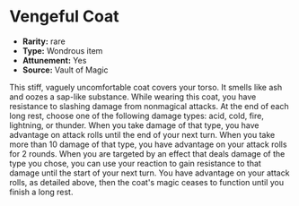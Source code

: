 
# Vengeful Coat

* **Rarity:** rare
* **Type:** Wondrous item
* **Attunement:** Yes
* **Source:** Vault of Magic


This stiff, vaguely uncomfortable coat covers your torso. It smells like ash and oozes a sap-like substance. While wearing this coat, you have resistance to slashing damage from nonmagical attacks. At the end of each long rest, choose one of the following damage types: acid, cold, fire, lightning, or thunder. When you take damage of that type, you have advantage on attack rolls until the end of your next turn. When you take more than 10 damage of that type, you have advantage on your attack rolls for 2 rounds. When you are targeted by an effect that deals damage of the type you chose, you can use your reaction to gain resistance to that damage until the start of your next turn. You have advantage on your attack rolls, as detailed above, then the coat's magic ceases to function until you finish a long rest.
